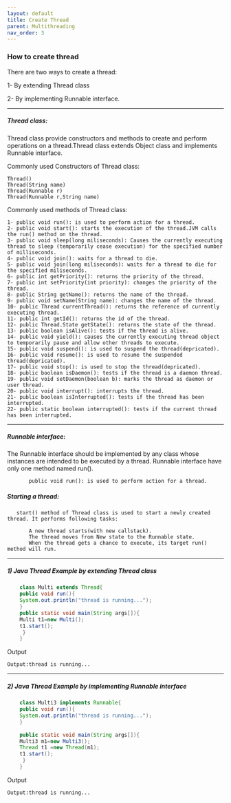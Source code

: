 ```yaml
---
layout: default
title: Create Thread
parent: Multithreading
nav_order: 3
---
```

### How to create thread

There are two ways to create a thread:

   1- By extending Thread class
   
   2- By implementing Runnable interface.
   
------

##### Thread class:
   
  Thread class provide constructors and methods to create and perform operations on a thread.Thread class extends Object class and implements Runnable interface. 


Commonly used Constructors of Thread class:

    Thread()
    Thread(String name)
    Thread(Runnable r)
    Thread(Runnable r,String name)


Commonly used methods of Thread class:

    1- public void run(): is used to perform action for a thread.
    2- public void start(): starts the execution of the thread.JVM calls the run() method on the thread.
    3- public void sleep(long miliseconds): Causes the currently executing thread to sleep (temporarily cease execution) for the specified number of milliseconds.
    4- public void join(): waits for a thread to die.
    5- public void join(long miliseconds): waits for a thread to die for the specified miliseconds.
    6- public int getPriority(): returns the priority of the thread.
    7- public int setPriority(int priority): changes the priority of the thread.
    8- public String getName(): returns the name of the thread.
    9- public void setName(String name): changes the name of the thread.
    10- public Thread currentThread(): returns the reference of currently executing thread.
    11- public int getId(): returns the id of the thread.
    12- public Thread.State getState(): returns the state of the thread.
    13- public boolean isAlive(): tests if the thread is alive.
    14- public void yield(): causes the currently executing thread object to temporarily pause and allow other threads to execute.
    15- public void suspend(): is used to suspend the thread(depricated).
    16- public void resume(): is used to resume the suspended thread(depricated).
    17- public void stop(): is used to stop the thread(depricated).
    18- public boolean isDaemon(): tests if the thread is a daemon thread.
    19- public void setDaemon(boolean b): marks the thread as daemon or user thread.
    20- public void interrupt(): interrupts the thread.
    21- public boolean isInterrupted(): tests if the thread has been interrupted.
    22- public static boolean interrupted(): tests if the current thread has been interrupted.
    
 ---------
 
 
 ##### Runnable interface:
 The Runnable interface should be implemented by any class whose instances are intended to be executed by a thread. Runnable interface have only one method named run().
       
           public void run(): is used to perform action for a thread.
       
 ##### Starting a thread:
       start() method of Thread class is used to start a newly created thread. It performs following tasks:
       
           A new thread starts(with new callstack).
           The thread moves from New state to the Runnable state.
           When the thread gets a chance to execute, its target run() method will run.


-------

##### 1) Java Thread Example by extending Thread class

```java
    class Multi extends Thread{  
    public void run(){  
    System.out.println("thread is running...");  
    }  
    public static void main(String args[]){  
    Multi t1=new Multi();  
    t1.start();  
     }  
    }  
```
Output
```
Output:thread is running...
```


--------

##### 2) Java Thread Example by implementing Runnable interface

```java
    class Multi3 implements Runnable{  
    public void run(){  
    System.out.println("thread is running...");  
    }  
      
    public static void main(String args[]){  
    Multi3 m1=new Multi3();  
    Thread t1 =new Thread(m1);  
    t1.start();  
     }  
    }  
```
Output
```
Output:thread is running...
```
 
 
